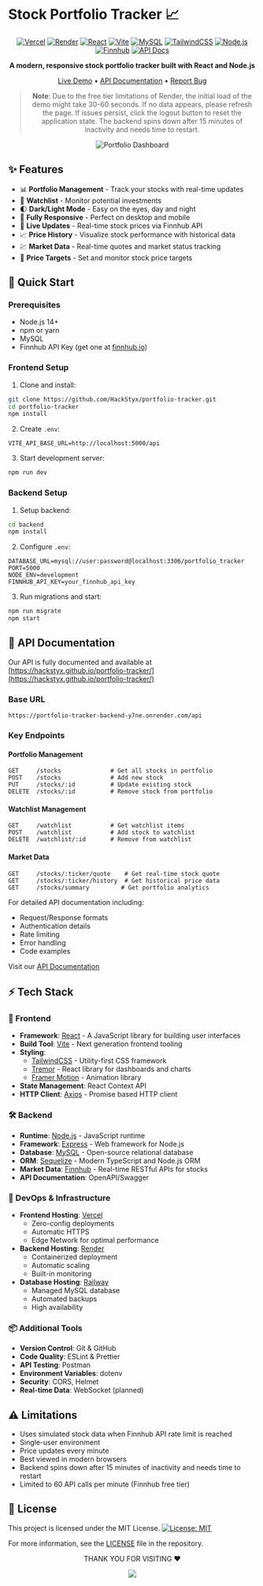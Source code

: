 # Stock Portfolio Tracker 📈

<div align="center">

[![Vercel](https://img.shields.io/badge/Vercel-000000?style=for-the-badge&logo=vercel&logoColor=white)](https://portfolio-tracker-hackstyx.vercel.app)
[![Render](https://img.shields.io/badge/Render-46E3B7?style=for-the-badge&logo=render&logoColor=white)](https://portfolio-tracker-backend-y7ne.onrender.com/api)
[![React](https://img.shields.io/badge/React-20232A?style=for-the-badge&logo=react&logoColor=61DAFB)](https://reactjs.org/)
[![Vite](https://img.shields.io/badge/Vite-646CFF?style=for-the-badge&logo=vite&logoColor=white)](https://vitejs.dev/)
[![MySQL](https://img.shields.io/badge/MySQL-4479A1?style=for-the-badge&logo=mysql&logoColor=white)](https://www.mysql.com/)
[![TailwindCSS](https://img.shields.io/badge/Tailwind_CSS-38B2AC?style=for-the-badge&logo=tailwind-css&logoColor=white)](https://tailwindcss.com/)
[![Node.js](https://img.shields.io/badge/Node.js-339933?style=for-the-badge&logo=nodedotjs&logoColor=white)](https://nodejs.org/)
[![Finnhub](https://img.shields.io/badge/Finnhub-1B1B1B?style=for-the-badge&logo=data:image/svg+xml;base64,PHN2ZyB4bWxucz0iaHR0cDovL3d3dy53My5vcmcvMjAwMC9zdmciIHdpZHRoPSIyNCIgaGVpZ2h0PSIyNCIgdmlld0JveD0iMCAwIDI0IDI0IiBmaWxsPSJub25lIiBzdHJva2U9IiNmZmZmZmYiIHN0cm9rZS13aWR0aD0iMiIgc3Ryb2tlLWxpbmVjYXA9InJvdW5kIiBzdHJva2UtbGluZWpvaW49InJvdW5kIj48cGF0aCBkPSJNMyA2aDJsMTUgMk0xNyA2djE0TTcgMTZoMTAiLz48L3N2Zz4=)](https://finnhub.io/)
[![API Docs](https://img.shields.io/badge/API_Docs-000000?style=for-the-badge&logo=github&logoColor=white)](https://hackstyx.github.io/portfolio-tracker/)

<p align="center">
  <strong>A modern, responsive stock portfolio tracker built with React and Node.js</strong>
</p>

[Live Demo](https://portfolio-tracker-hackstyx.vercel.app) • [API Documentation](https://hackstyx.github.io/portfolio-tracker/) • [Report Bug](https://github.com/HackStyx/portfolio-tracker/issues)

> **Note**: Due to the free tier limitations of Render, the initial load of the demo might take 30-60 seconds. If no data appears, please refresh the page. If issues persist, click the logout button to reset the application state. The backend spins down after 15 minutes of inactivity and needs time to restart.

![Portfolio Dashboard](https://github.com/user-attachments/assets/c18f253c-2ac2-4df9-8025-c91858b74237)

</div>

## ✨ Features

- 📊 **Portfolio Management** - Track your stocks with real-time updates
- 👀 **Watchlist** - Monitor potential investments
- 🌓 **Dark/Light Mode** - Easy on the eyes, day and night
- 📱 **Fully Responsive** - Perfect on desktop and mobile
- 🔄 **Live Updates** - Real-time stock prices via Finnhub API
- 📈 **Price History** - Visualize stock performance with historical data
- 💹 **Market Data** - Real-time quotes and market status tracking
- 🎯 **Price Targets** - Set and monitor stock price targets

## 🚀 Quick Start

### Prerequisites

- Node.js 14+
- npm or yarn
- MySQL
- Finnhub API Key (get one at [finnhub.io](https://finnhub.io/))

### Frontend Setup

1. Clone and install:
```bash
git clone https://github.com/HackStyx/portfolio-tracker.git
cd portfolio-tracker
npm install
```

2. Create `.env`:
```env
VITE_API_BASE_URL=http://localhost:5000/api
```

3. Start development server:
```bash
npm run dev
```

### Backend Setup

1. Setup backend:
```bash
cd backend
npm install
```

2. Configure `.env`:
```env
DATABASE_URL=mysql://user:password@localhost:3306/portfolio_tracker
PORT=5000
NODE_ENV=development
FINNHUB_API_KEY=your_finnhub_api_key
```

3. Run migrations and start:
```bash
npm run migrate
npm start
```

## 🔌 API Documentation

Our API is fully documented and available at [https://hackstyx.github.io/portfolio-tracker/](https://hackstyx.github.io/portfolio-tracker/)

### Base URL
```
https://portfolio-tracker-backend-y7ne.onrender.com/api
```

### Key Endpoints

#### Portfolio Management
```http
GET     /stocks              # Get all stocks in portfolio
POST    /stocks              # Add new stock
PUT     /stocks/:id          # Update existing stock
DELETE  /stocks/:id          # Remove stock from portfolio
```

#### Watchlist Management
```http
GET     /watchlist           # Get watchlist items
POST    /watchlist           # Add stock to watchlist
DELETE  /watchlist/:id       # Remove from watchlist
```

#### Market Data
```http
GET     /stocks/:ticker/quote    # Get real-time stock quote
GET     /stocks/:ticker/history  # Get historical price data
GET     /stocks/summary         # Get portfolio analytics
```

For detailed API documentation including:
- Request/Response formats
- Authentication details
- Rate limiting
- Error handling
- Code examples

Visit our [API Documentation](https://hackstyx.github.io/portfolio-tracker/)

## ⚡️ Tech Stack

### 🎨 Frontend
- **Framework**: [React](https://reactjs.org/) - A JavaScript library for building user interfaces
- **Build Tool**: [Vite](https://vitejs.dev/) - Next generation frontend tooling
- **Styling**: 
  - [TailwindCSS](https://tailwindcss.com/) - Utility-first CSS framework
  - [Tremor](https://www.tremor.so/) - React library for dashboards and charts
  - [Framer Motion](https://www.framer.com/motion/) - Animation library
- **State Management**: React Context API
- **HTTP Client**: [Axios](https://axios-http.com/) - Promise based HTTP client

### 🛠 Backend
- **Runtime**: [Node.js](https://nodejs.org/) - JavaScript runtime
- **Framework**: [Express](https://expressjs.com/) - Web framework for Node.js
- **Database**: [MySQL](https://www.mysql.com/) - Open-source relational database
- **ORM**: [Sequelize](https://sequelize.org/) - Modern TypeScript and Node.js ORM
- **Market Data**: [Finnhub](https://finnhub.io/) - Real-time RESTful APIs for stocks
- **API Documentation**: OpenAPI/Swagger

### 🚀 DevOps & Infrastructure
- **Frontend Hosting**: [Vercel](https://vercel.com/)
  - Zero-config deployments
  - Automatic HTTPS
  - Edge Network for optimal performance
- **Backend Hosting**: [Render](https://render.com/)
  - Containerized deployment
  - Automatic scaling
  - Built-in monitoring
- **Database Hosting**: [Railway](https://railway.app/)
  - Managed MySQL database
  - Automated backups
  - High availability

### 📦 Additional Tools
- **Version Control**: Git & GitHub
- **Code Quality**: ESLint & Prettier
- **API Testing**: Postman
- **Environment Variables**: dotenv
- **Security**: CORS, Helmet
- **Real-time Data**: WebSocket (planned)

## ⚠️ Limitations

- Uses simulated stock data when Finnhub API rate limit is reached
- Single-user environment
- Price updates every minute
- Best viewed in modern browsers
- Backend spins down after 15 minutes of inactivity and needs time to restart
- Limited to 60 API calls per minute (Finnhub free tier)

## 📄 License

This project is licensed under the MIT License.
[![License: MIT](https://img.shields.io/badge/License-MIT-yellow.svg)](https://opensource.org/licenses/MIT)

For more information, see the [LICENSE](LICENSE) file in the repository.



<div align="center">
  <p>THANK YOU FOR VISITING ❤️</p>
</div>

<p align="center">
	<img src="https://raw.githubusercontent.com/catppuccin/catppuccin/main/assets/footers/gray0_ctp_on_line.svg?sanitize=true" />
</p>
